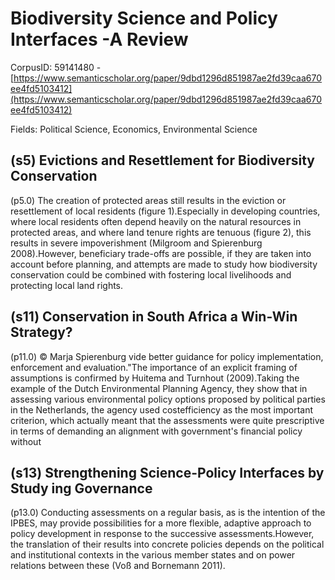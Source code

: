 # Biodiversity Science and Policy Interfaces -A Review

CorpusID: 59141480 - [https://www.semanticscholar.org/paper/9dbd1296d851987ae2fd39caa670ee4fd5103412](https://www.semanticscholar.org/paper/9dbd1296d851987ae2fd39caa670ee4fd5103412)

Fields: Political Science, Economics, Environmental Science

## (s5) Evictions and Resettlement for Biodiversity Conservation
(p5.0) The creation of protected areas still results in the eviction or resettlement of local residents (figure 1).Especially in developing countries, where local residents often depend heavily on the natural resources in protected areas, and where land tenure rights are tenuous (figure 2), this results in severe impoverishment (Milgroom and Spierenburg 2008).However, beneficiary trade-offs are possible, if they are taken into account before planning, and attempts are made to study how biodiversity conservation could be combined with fostering local livelihoods and protecting local land rights.
## (s11) Conservation in South Africa a Win-Win Strategy?
(p11.0) © Marja Spierenburg vide better guidance for policy implementation, enforcement and evaluation."The importance of an explicit framing of assumptions is confirmed by Huitema and Turnhout (2009).Taking the example of the Dutch Environmental Planning Agency, they show that in assessing various environmental policy options proposed by political parties in the Netherlands, the agency used costefficiency as the most important criterion, which actually meant that the assessments were quite prescriptive in terms of demanding an alignment with government's financial policy without
## (s13) Strengthening Science-Policy Interfaces by Study ing Governance
(p13.0) Conducting assessments on a regular basis, as is the intention of the IPBES, may provide possibilities for a more flexible, adaptive approach to policy development in response to the successive assessments.However, the translation of their results into concrete policies depends on the political and institutional contexts in the various member states and on power relations between these (Voß and Bornemann 2011).
